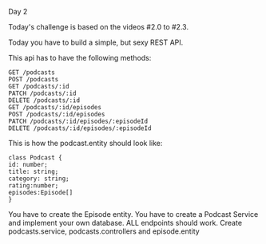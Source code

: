 Day 2

Today's challenge is based on the videos #2.0 to #2.3.

Today you have to build a simple, but sexy REST API.

This api has to have the following methods:

```
GET /podcasts
POST /podcasts
GET /podcasts/:id
PATCH /podcasts/:id
DELETE /podcasts/:id
GET /podcasts/:id/episodes
POST /podcasts/:id/episodes
PATCH /podcasts/:id/episodes/:episodeId
DELETE /podcasts/:id/episodes/:episodeId
```

This is how the podcast.entity should look like:

```
class Podcast {
id: number;
title: string;
category: string;
rating:number;
episodes:Episode[]
}
```

You have to create the Episode entity.
You have to create a Podcast Service and implement your own database.
ALL endpoints should work.
Create podcasts.service, podcasts.controllers and episode.entity
